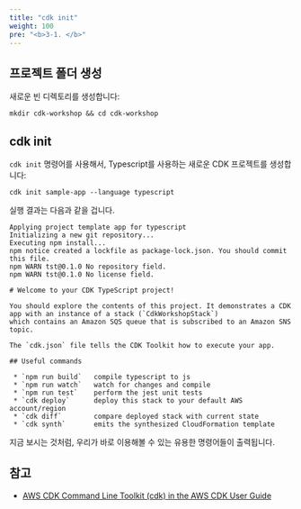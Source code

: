 ```yaml
---
title: "cdk init"
weight: 100
pre: "<b>3-1. </b>"
---
```


## 프로젝트 폴더 생성

새로운 빈 디렉토리를 생성합니다:

```
mkdir cdk-workshop && cd cdk-workshop
```

## cdk init

`cdk init` 명령어를 사용해서, Typescript를 사용하는 새로운 CDK 프로젝트를 생성합니다:

```
cdk init sample-app --language typescript
```

실행 결과는 다음과 같을 겁니다.  

```
Applying project template app for typescript
Initializing a new git repository...
Executing npm install...
npm notice created a lockfile as package-lock.json. You should commit this file.
npm WARN tst@0.1.0 No repository field.
npm WARN tst@0.1.0 No license field.

# Welcome to your CDK TypeScript project!

You should explore the contents of this project. It demonstrates a CDK app with an instance of a stack (`CdkWorkshopStack`)
which contains an Amazon SQS queue that is subscribed to an Amazon SNS topic.

The `cdk.json` file tells the CDK Toolkit how to execute your app.

## Useful commands

 * `npm run build`   compile typescript to js
 * `npm run watch`   watch for changes and compile
 * `npm run test`    perform the jest unit tests
 * `cdk deploy`      deploy this stack to your default AWS account/region
 * `cdk diff`        compare deployed stack with current state
 * `cdk synth`       emits the synthesized CloudFormation template
```

지금 보시는 것처럼, 우리가 바로 이용해볼 수 있는 유용한 명령어들이 출력됩니다.


## 참고

- [AWS CDK Command Line Toolkit (cdk) in the AWS CDK User Guide](https://docs.aws.amazon.com/CDK/latest/userguide/tools.html)
